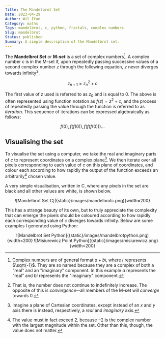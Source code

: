 ```yaml
---
Title: The Mandelbrot Set
Date: 2023-04-29
Author: Wil Ifan
Category: maths
Tags: mandelbrot, c, python, fractals, complex numbers
Slug: mandelbrot
Status: published
Summary: A simple description of the Mandelbrot set.
---
```


The **Mandelbrot Set** or **M-set** is a set of complex numbers[^compnum]. A complex number $c$ is in the M-set if, upon repeatedly passing successive values of a second complex number $z$ through the following equation, $z$ never diverges towards infinity[^diverge].

$$
z_{n+1} = {z_n}^{2} + c
$$

The first value of $z$ used is referred to as $z_{0}$ and is equal to $0$. The above is often represented using function notation as $f(z) = z^{2} + c$, and the process of repeatedly passing the value through the function is referred to as *iteration*. This sequence of iterations can be expressed algebraically as follows:

$$
f(0), f(f(0)), f(f(f(0)))\ldots
$$

## Visualising the set

To visualise the set using a computer, we take the real and imaginary parts of $c$ to represent coordinates on a complex plane[^compplane]. We then iterate over all pixels corresponding to each value of $c$ on this plane of coordinates, and colour each according to how rapidly the output of the function exceeds an arbitrarily[^arbval] chosen value.

A very simple visualisation, written in C, where any pixels in the set are black and all other values are white, is shown below.

<center>![Mandelbrot Set C]({static}/images/mandelbrotc.png){width=200}</center>

This has a strange beauty of its own, but to truly appreciate the complexity that can emerge the pixels should be coloured according to how rapidly each corresponding value of $c$ diverges towards infinity. Below are some examples I generated using Python:

<center>![Mandelbrot Set Python]({static}/images/mandelbrotpython.png){width=200} ![Misiurewicz Point Python]({static}/images/misiurewicz.png){width=200}</center>

[^compnum]: Complex numbers are of general format $a + bi$, where $i$ represents $\sqrt{-1}$. They are so named because they are a complex of both a "real" and an "imaginary" component. In this example $a$ represents the "real" and $bi$ represents the "imaginary" component.

[^diverge]: That is, the number does not continue to indefinitely increase. The opposite of this is *convergence*--all members of the M-set will *converge* towards 0.

[^compplane]: Imagine a plane of Cartesian coordinates, except instead of an $x$ and $y$ axis there is instead, respectively, a *real* and *imaginary* axis.

[^arbval]: The value must in fact exceed $2$, because $-2$ is the complex number with the largest magnitude within the set. Other than this, though, the value does not matter.
